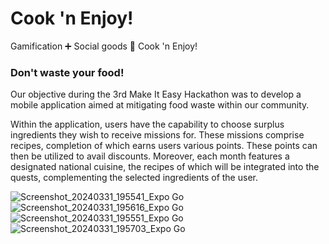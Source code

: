 # Cook 'n Enjoy!
Gamification ➕ Social goods 🟰 Cook 'n Enjoy!  
  
### Don't waste your food!  

Our objective during the 3rd Make It Easy Hackathon was to develop a mobile application aimed at mitigating food waste within our community.
  
Within the application, users have the capability to choose surplus ingredients they wish to receive missions for. These missions comprise recipes, completion of which earns users various points. These points can then be utilized to avail discounts. Moreover, each month features a designated national cuisine, the recipes of which will be integrated into the quests, complementing the selected ingredients of the user.

![Screenshot_20240331_195541_Expo Go](https://github.com/dezsokee/coDestructor-/assets/67786773/21d0aa5b-2139-456e-8656-390665388dc1)
![Screenshot_20240331_195616_Expo Go](https://github.com/dezsokee/coDestructor-/assets/67786773/f8315638-dd86-4cec-97ad-19e941e5ae7e)
![Screenshot_20240331_195551_Expo Go](https://github.com/dezsokee/coDestructor-/assets/67786773/cd90d752-8064-473c-9975-3eb1c7a0b421)
![Screenshot_20240331_195703_Expo Go](https://github.com/dezsokee/coDestructor-/assets/67786773/80a802a7-4162-4881-99bc-dc03202189ef)
